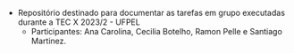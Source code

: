 - Repositório destinado para documentar as tarefas em grupo executadas durante a TEC X 2023/2 - UFPEL
  - Participantes: Ana Carolina, Cecilia Botelho, Ramon Pelle e Santiago Martinez. 
